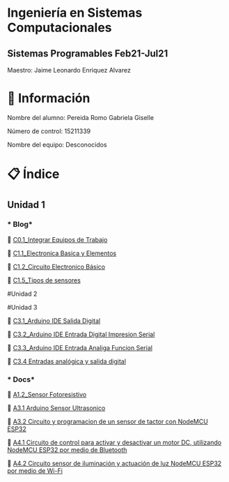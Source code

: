 # Ingeniería en Sistemas Computacionales

## Sistemas Programables Feb21-Jul21
Maestro: Jaime Leonardo Enriquez Alvarez

# :busts_in_silhouette: Información
 
Nombre del alumno: Pereida Romo Gabriela Giselle

Número de control: 15211339

Nombre del equipo: Desconocidos

# :clipboard: Índice
## Unidad 1

### * Blog*
:low_brightness: [C0.1_Integrar Equipos de Trabajo](https://github.com/pereida/SistemasProgramables/blob/main/Blog/C0.1_IntegrarEquiposdeTrabajo_PereidaRomoGabrielaGiselle.md)

:low_brightness: [C1.1_Electronica Basica y Elementos](https://github.com/pereida/SistemasProgramables/blob/main/Blog/C1.1_ElectronicaBasica_y_Elementos_PereidaRomoGabrielaGiselle.md)

:low_brightness: [C1.2_Circuito Electronico Básico](https://github.com/pereida/SistemasProgramables/blob/main/Blog/C1.2_CircuitoElectronicoBasico_PereidaRomoGabrielaGiselle.md)

:low_brightness: [C1.5_Tipos de sensores](https://github.com/pereida/SistemasProgramables/blob/main/Blog/C1.5_Tipos_De_%20Sensores_PereidaRomoGabrielaGiselle.md)

#Unidad 2


#Unidad 3

:low_brightness: [C3.1_Arduino IDE Salida Digital](https://github.com/pereida/SistemasProgramables/blob/main/Blog/C3.1_ArduinoIDE_SalidaDigital_PereidaRomoGabrielaGiselle.md)

:low_brightness: [C3.2_Arduino IDE Entrada Digital Impresion Serial](https://github.com/pereida/SistemasProgramables/blob/main/Blog/C3.2_ArduinoIDE_EntradaDigitalImpresionSerial_PereidaRomoGabrielaGiselle.md)

:low_brightness: [C3.3_Arduino IDE Entrada Analiga Funcion Serial](https://github.com/pereida/SistemasProgramables/blob/main/Blog/C3.2_ArduinoIDE_EntradaDigitalImpresionSerial_PereidaRomoGabrielaGiselle.md)

:low_brightness: [C3.4 Entradas analógica y salida digital]()


 ###  * Docs*
 
 :pushpin: [A1.2_Sensor Fotoresistivo](https://github.com/pereida/SistemasProgramables/blob/main/docs/A1.2_Sensor_Fotoresistivo_PereidaRomoGabrielaGiselle.md)



:pushpin: [A3.1 Arduino Sensor Ultrasonico](https://github.com/pereida/SistemasProgramables/blob/main/docs/A3.1_GabrielaPereida_LosDesconocidos.md)


:pushpin: [A3.2 Circuito y programacion de un sensor de tactor con NodeMCU ESP32](https://github.com/pereida/SistemasProgramables/blob/main/docs/A3.2_GabrielaPereida_LosDesconocidos.md)

:pushpin: [A4.1 Circuito de control para activar y desactivar un motor DC, utilizando NodeMCU ESP32 por medio de Bluetooth](https://github.com/pereida/SistemasProgramables/blob/main/docs/A4.1_GabrielaPereida_LosDesconocidos.md)

:pushpin: [A4.2 Circuito sensor de iluminación y actuación de luz NodeMCU ESP32 por medio de Wi-Fi](https://github.com/pereida/SistemasProgramables/blob/main/docs/A4.2_GabrielaPereida_LosDesconocidos.md)

